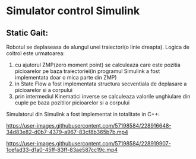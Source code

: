 # Simulator control Simulink

## Static Gait:
  
  Robotul se deplaseasa de alungul unei traiectori(o linie dreapta). Logica de coltrol este urmatoarea:
  
  1. cu ajutorul ZMP(zero moment point) se calculeaza care este pozitia picioarelor pe baza traiectoriei(in programul Simulink a fost implementata doar o mica parte din ZMP)
  2. in State Flow a fost implementata structura secventiala de deplasare a picioarelor si a corpului
  3. prin intermediul Kinematici inverse se calculeaza valorile unghiulare din cuple pe baza pozitilor picioarelor si a corpului

  Simulatorul din Simulink a fost implementat in totalitate in C++:


https://user-images.githubusercontent.com/57198584/228916648-34d83e82-d0b7-4379-a967-83cf8b365b7b.mp4



https://user-images.githubusercontent.com/57198584/228919907-1cefad33-d1a0-45ff-83ff-83ae587cc19c.mp4









